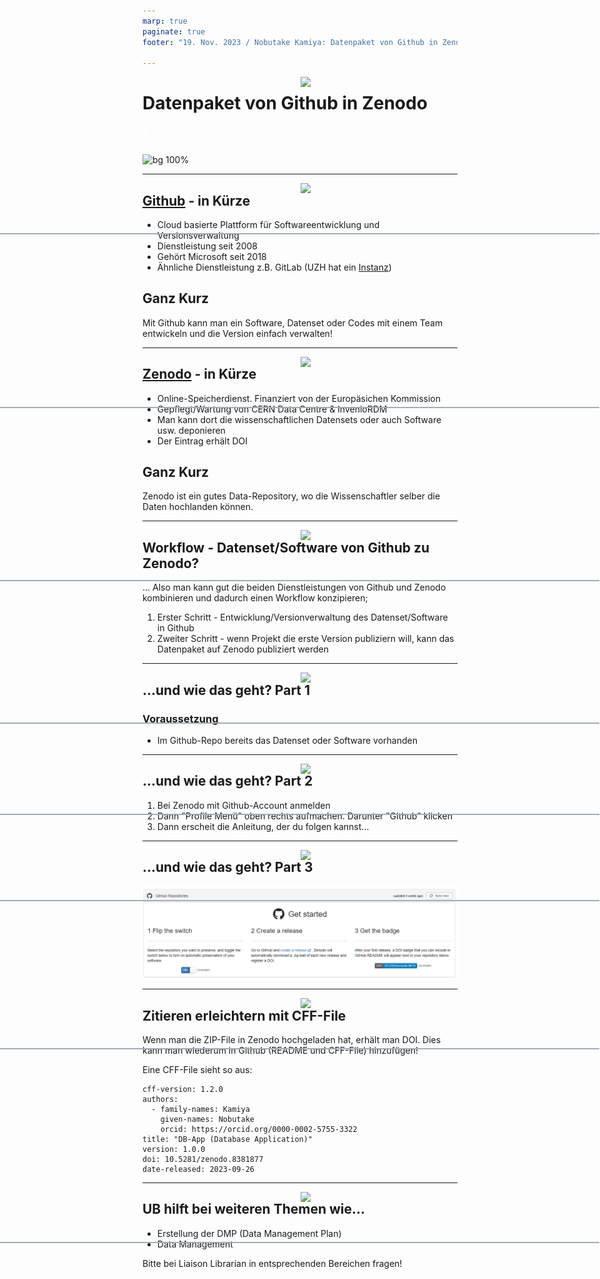 ```yaml
---
marp: true
paginate: true
footer: "19. Nov. 2023 / Nobutake Kamiya: Datenpaket von Github in Zenodo"

---
```

<style>
@import 'default';
/* Bootstrap */
@import url('https://cdn.jsdelivr.net/npm/bootstrap@5.0.2/dist/css/bootstrap.min.css');
@import url('https://fonts.googleapis.com/css2?family=Kosugi&family=Roboto+Mono&display=swap');

:root {
  --theme-yellow: #FEDE00;
  --theme-red: #DC6027;
  --theme-blue: #0028A5;
  --theme-grey: #A3ADB7;
}
header {
  width: 100%;
  height: 80px;
  position: absolute;
  left: -1px;
}
.header_2nd {
  border-bottom: 2px solid var(--theme-grey);
}
.img_links {
  position: relative;
  left: 20px;
}
.img_rechts {
  position: relative;
  left: 800px;
}
section h1 {
  font-size: 2.65rem;
  color: white;
}
section h2 {
    color: var(--theme-blue);
}
.text_white {
    font-size: 1.65rem;
    color: white;
}
.bg_grey {
    position: relative;
    left: -80px;
    width: 1600px;
    height: 520px;
    background-color: var(--theme-grey);
    text-indent: 100px;
    line-height: 200px;
}

</style>
<header>
<img src="../uni_img/header_links.png" height=80% class="img_links"/>
<img src="../uni_img/header_rechts.svg" class="img_rechts"/>
</header>

# Datenpaket von Github in Zenodo
<div class="text_white">Nobutake Kamiya</div>

![bg 100%](../uni_img/hintergrund_1page.jpg)

---

<header class="header_2nd">
<img src="../uni_img/header_links.png" height=80% class="img_links"/>
<img src="../uni_img/header_rechts.svg" class="img_rechts"/>
</header>

## [Github](https://github.com/) - in Kürze
- Cloud basierte Plattform für Softwareentwicklung und Versionsverwaltung
- Dienstleistung seit 2008
- Gehört Microsoft seit 2018
- Ähnliche Dienstleistung z.B. GitLab (UZH hat ein [Instanz](https://www.zi.uzh.ch/de/staff/software-elearning/webplatforms/gitlab.html))

## Ganz Kurz
Mit Github kann man ein Software, Datenset oder Codes mit einem Team entwickeln und die Version einfach verwalten!

---


<header class="header_2nd">
<img src="../uni_img/header_links.png" height=80% class="img_links"/>
<img src="../uni_img/header_rechts.svg" class="img_rechts"/>
</header>

## [Zenodo](https://zenodo.org/) - in Kürze
- Online-Speicherdienst. Finanziert von der Europäsichen Kommission
- Gepflegt/Wartung von CERN Data Centre & InvenioRDM
- Man kann dort die wissenschaftlichen Datensets oder auch Software usw. deponieren 
- Der Eintrag erhält DOI

## Ganz Kurz
Zenodo ist ein gutes Data-Repository, wo die Wissenschaftler selber die Daten hochlanden können. 

---

<header class="header_2nd">
<img src="../uni_img/header_links.png" height=80% class="img_links"/>
<img src="../uni_img/header_rechts.svg" class="img_rechts"/>
</header>

## Workflow - Datenset/Software von Github zu Zenodo?

... Also man kann gut die beiden Dienstleistungen von Github und Zenodo kombinieren und dadurch einen Workflow konzipieren;
1. Erster Schritt - Entwicklung/Versionverwaltung des Datenset/Software in Github
1. Zweiter Schritt - wenn Projekt die erste Version publiziern will, kann das Datenpaket auf Zenodo publiziert werden



---

<header class="header_2nd">
<img src="../uni_img/header_links.png" height=80% class="img_links"/>
<img src="../uni_img/header_rechts.svg" class="img_rechts"/>
</header>

## ...und wie das geht? Part 1

### Voraussetzung 
- Im Github-Repo bereits das Datenset oder Software vorhanden


---

<header class="header_2nd">
<img src="../uni_img/header_links.png" height=80% class="img_links"/>
<img src="../uni_img/header_rechts.svg" class="img_rechts"/>
</header>

## ...und wie das geht? Part 2

1. Bei Zenodo mit Github-Account anmelden
1. Dann "Profile Menü" oben rechts aufmachen. Darunter "Github" klicken
1. Dann erscheit die Anleitung, der du folgen kannst...


---


<header class="header_2nd">
<img src="../uni_img/header_links.png" height=80% class="img_links"/>
<img src="../uni_img/header_rechts.svg" class="img_rechts"/>
</header>

## ...und wie das geht? Part 3

![](./githubZenodo.png)


---
<header class="header_2nd">
<img src="../uni_img/header_links.png" height=80% class="img_links"/>
<img src="../uni_img/header_rechts.svg" class="img_rechts"/>
</header>

## Zitieren erleichtern mit CFF-File

Wenn man die ZIP-File in Zenodo hochgeladen hat, erhält man DOI. Dies kann man wiederum in Github (README und CFF-File) hinzufügen!

Eine CFF-File sieht so aus:
```cff
cff-version: 1.2.0
authors:
  - family-names: Kamiya
    given-names: Nobutake
    orcid: https://orcid.org/0000-0002-5755-3322
title: "DB-App (Database Application)"
version: 1.0.0
doi: 10.5281/zenodo.8381877
date-released: 2023-09-26
```

---
<header class="header_2nd">
<img src="../uni_img/header_links.png" height=80% class="img_links"/>
<img src="../uni_img/header_rechts.svg" class="img_rechts"/>
</header>

## UB hilft bei weiteren Themen wie...

- Erstellung der DMP (Data Management Plan)
- Data Management

Bitte bei Liaison Librarian in entsprechenden Bereichen fragen!